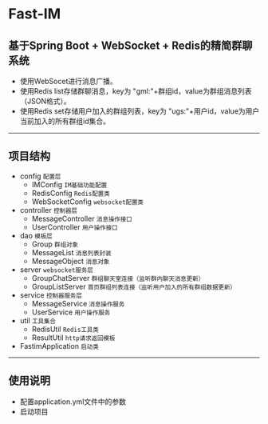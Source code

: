 # Fast-IM

## 基于Spring Boot + WebSocket + Redis的精简群聊系统

* 使用WebSocet进行消息广播。
* 使用Redis list存储群聊消息，key为 "gml:"+群组id，value为群组消息列表（JSON格式）。
* 使用Redis set存储用户加入的群组列表，key为 "ugs:"+用户id，value为用户当前加入的所有群组id集合。

***

## 项目结构

* config `配置层`
   * IMConfig `IM基础功能配置`
   * RedisConfig `Redis配置类`
   * WebSocketConfig `websocket配置类`
* controller `控制器层`
   * MessageController `消息操作接口`
   * UserController `用户操作接口`
* dao `模板层`
   * Group `群组对象`
   * MessageList `消息列表封装`
   * MessageObject `消息对象`
* server `websocket服务层`
   * GroupChatServer `群组聊天室连接（监听群内聊天消息更新）`
   * GroupListServer `首页群组列表连接（监听用户加入的所有群组数据更新）`
* service `控制器服务层`
   * MessageService `消息操作服务`
   * UserService `用户操作服务`
* util `工具集合`
   * RedisUtil `Redis工具类`
   * ResultUtil `http请求返回模板`
* FastimApplication `启动类`

***

## 使用说明

* 配置application.yml文件中的参数
* 启动项目

